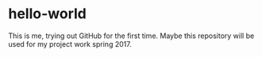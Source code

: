# hello-world
This is me, trying out GitHub for the first time. Maybe this repository will be used for my project work spring 2017.

